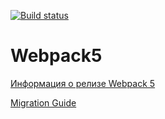 [![Build status](https://ci.appveyor.com/api/projects/status/edbaar1q7ia19mv4?svg=true)](https://ci.appveyor.com/project/requex22/forms-ahj)

# Webpack5

[Информация о релизе Webpack 5](https://webpack.js.org/blog/2020-10-10-webpack-5-release/)

[Migration Guide](https://webpack.js.org/migrate/5/)
